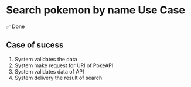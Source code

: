# Search pokemon by name Use Case

✅ Done

## Case of sucess
1. System validates the data
2. System make request for URI of PokéAPI
3. System validates data of API
4. System delivery the result of search